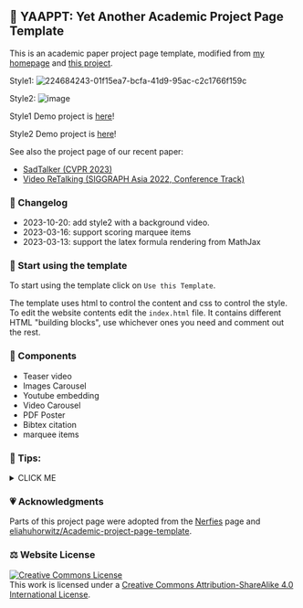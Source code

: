 ## 🧸 YAAPPT: Yet Another Academic Project Page Template
This is an academic paper project page template, modified from [my homepage](http://vinthony.github.io/) and [this project](https://github.com/eliahuhorwitz/Academic-project-page-template).

Style1:
![224684243-01f15ea7-bcfa-41d9-95ac-c2c1766f159c](https://user-images.githubusercontent.com/4397546/224684840-eaebd628-c454-46a5-a7a5-611395bb1ac7.png)


Style2:
![image](https://github.com/vinthony/project-page-template/assets/4397546/3117943f-1ce0-43cc-ba9b-4f7ca20851b4)



Style1 Demo project is [here](https://vinthony.github.io/project-page-template/)!

Style2 Demo project is [here](https://vinthony.github.io/project-page-template/style2.html)!


See also the project page of our recent paper:

- [SadTalker (CVPR 2023)](https://sadtalker.github.io/)
- [Video ReTalking (SIGGRAPH Asia 2022, Conference Track)](https://vinthony.github.io/video-retalking/)


### 📜 Changelog

- 2023-10-20: add style2 with a background video.
- 2023-03-16: support scoring marquee items
- 2023-03-13: support the latex formula rendering from MathJax


### 💈 Start using the template
To start using the template click on `Use this Template`.

The template uses html to control the content and css to control the style. 
To edit the website contents edit the `index.html` file. It contains different HTML "building blocks", use whichever ones you need and comment out the rest.  

### 🎏 Components
- Teaser video
- Images Carousel
- Youtube embedding
- Video Carousel
- PDF Poster
- Bibtex citation
- marquee items

### 🚩 Tips:

<details><summary>CLICK ME</summary>

- The `index.html` file contains comments instructing you what to replace, you should follow these comments.
- The `meta` tags in the `index.html` file are used to provide metadata about your paper 
(e.g. helping search engine index the website, showing a preview image when sharing the website, etc.)
- The resolution of images and videos can usually be around 1920-2048, there rarely a need for better resolution that take longer to load. 
- All the images and videos you use should be compressed to allow for fast loading of the website (and thus better indexing by search engines). For images, you can use [TinyPNG](https://tinypng.com), for videos you can need to find the tradeoff between size and quality.
- When using large video files (larger than 10MB), it's better to use youtube for hosting the video as serving the video from the website can take time.
- Using a tracker can help you analyze the traffic and see where users came from. [statcounter](https://statcounter.com) is a free, easy to use tracker that takes under 5 minutes to set up. 
- This project page can also be made into a github pages website.
- Replace the favicon to one of your choosing (the default one is of the Hebrew University). 
- Suggestions, improvements and comments are welcome, simply open an issue or contact me. You can find my contact information at [https://pages.cs.huji.ac.il/eliahu-horwitz/](https://pages.cs.huji.ac.il/eliahu-horwitz/)

</details>

### 💗 Acknowledgments
Parts of this project page were adopted from the [Nerfies](https://nerfies.github.io/) page and [eliahuhorwitz/Academic-project-page-template](https://github.com/eliahuhorwitz/Academic-project-page-template).

### ⚖️ Website License
<a rel="license" href="http://creativecommons.org/licenses/by-sa/4.0/"><img alt="Creative Commons License" style="border-width:0" src="https://i.creativecommons.org/l/by-sa/4.0/88x31.png" /></a><br />This work is licensed under a <a rel="license" href="http://creativecommons.org/licenses/by-sa/4.0/">Creative Commons Attribution-ShareAlike 4.0 International License</a>.
